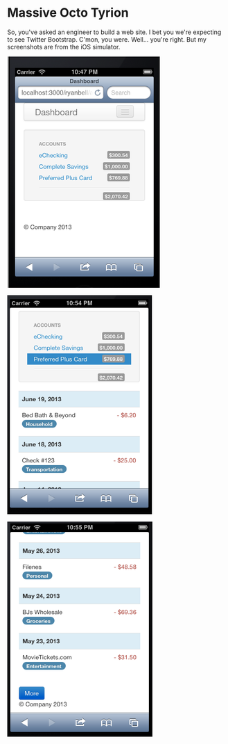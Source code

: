 Massive Octo Tyrion
===================

So, you've asked an engineer to build a web site. I bet you we're expecting to
see Twitter Bootstrap. C'mon, you were. Well... you're right. But my
screenshots are from the iOS simulator.

![Screen 1](doc/Screen1.png)

![Screen_2](doc/Screen2.png)

![Screen_3](doc/Screen3.png)
